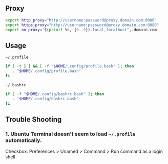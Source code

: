 ## Proxy

```bash
export http_proxy="http://username:password@proxy.domain.com:8080"
export https_proxy="http://username:password@proxy.domain.com:8080"
export no_proxy="$(printf %s, {0..9}).local,localhost",.domain.com
```

## Usage

`~/.profile`

```bash
if [ -t 1 ] && [ -f "$HOME/.config/profile.bash" ]; then
   . "$HOME/.config/profile.bash"
fi
```

`~/.bashrc`

```bash
if [ -f "$HOME/.config/bashrc.bash" ]; then
   . "$HOME/.config/bashrc.bash"
fi
```

## Trouble Shooting

### 1. Ubuntu Terminal doesn't seem to load `~/.profile` automatically.

Checkbox: Preferences > Unamed > Command > Run command as a login shell
